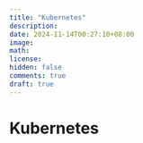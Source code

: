 ```yaml
---
title: "Kubernetes"
description: 
date: 2024-11-14T00:27:10+08:00
image: 
math: 
license: 
hidden: false
comments: true
draft: true
---
```


# Kubernetes 